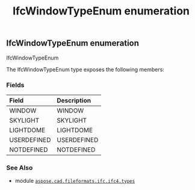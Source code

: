 ﻿---
title: IfcWindowTypeEnum enumeration
second_title: Aspose.CAD for Python via .NET API References
description: 
type: docs
weight: 3930
url: /aspose.cad.fileformats.ifc.ifc4.types/ifcwindowtypeenum/
is_root: false
---

## IfcWindowTypeEnum enumeration

IfcWindowTypeEnum



The IfcWindowTypeEnum type exposes the following members:

### Fields
| Field | Description |
| :- | :- |
| WINDOW | WINDOW |
| SKYLIGHT | SKYLIGHT |
| LIGHTDOME | LIGHTDOME |
| USERDEFINED | USERDEFINED |
| NOTDEFINED | NOTDEFINED |



### See Also
* module [`aspose.cad.fileformats.ifc.ifc4.types`](..)
